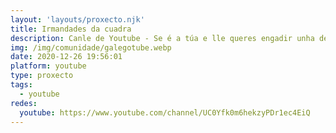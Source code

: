 ```yaml
---
layout: 'layouts/proxecto.njk'
title: Irmandades da cuadra
description: Canle de Youtube - Se é a túa e lle queres engadir unha descripción e etiquetas, ponte en contacto con nós.
img: /img/comunidade/galegotube.webp
date: 2020-12-26 19:56:01
platform: youtube
type: proxecto
tags:
  - youtube
redes:
  youtube: https://www.youtube.com/channel/UC0Yfk0m6hekzyPDr1ec4EiQ
---
```


